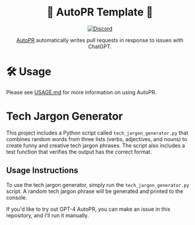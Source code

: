 <div align="center">

# 🚀 AutoPR Template 🚀

[![Discord](https://badgen.net/badge/icon/discord?icon=discord&label&color=purple)](https://discord.gg/ykk7Znt3K6)

[AutoPR](https://github.com/irgolic/AutoPR) automatically writes pull requests in response to issues with ChatGPT.  

</div>

# 🛠 Usage

Please see [USAGE.md](https://github.com/irgolic/AutoPR/blob/main/USAGE.md) for more information on using AutoPR.

# Tech Jargon Generator

This project includes a Python script called `tech_jargon_generator.py` that combines random words from three lists (verbs, adjectives, and nouns) to create funny and creative tech jargon phrases. The script also includes a test function that verifies the output has the correct format.

## Usage Instructions

To use the tech jargon generator, simply run the `tech_jargon_generator.py` script. A random tech jargon phrase will be generated and printed to the console.

If you'd like to try out GPT-4 AutoPR, you can make an issue in this repository, and I'll run it manually.